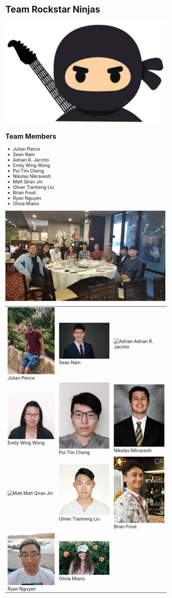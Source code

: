 # Team Rockstar Ninjas

<img src="img/rockstar_ninja.PNG" title="Team Logo" alt="Team Logo" width="500px"/>

## Team Members


- Julian Pierce
- Sean Nam
- Adrian R. Jacinto
- Emily Wing Wong
- Pui Tim Cheng
- Nikolas Nikravesh
- Matt Qiran Jin
- Oliver Tianheng Liu
- Brian Frost
- Ryan Nguyen
- Olivia Miano

<img src="img/team-lunch.jpg" title="Team Lunch" alt="Team Lunch" width="500px"/>

|   |   |   |
|---|---|---|
| <img src="img/julian.jpeg" title="Julian" alt="Julian" width="300px" /> Julian Pierce | <img src="img/sean.jpg" title="sean" alt="sean" width="300px" /> Sean Nam | <img src="img/adrian.png" title="Adrian" alt="Adrian" width="300px"/> Adrian R. Jacinto |
| <img src="img/Emily.jpg" title="Emily" alt="Emily" width="300px"/> Emily Wing Wong | <img src="img/tim.jpg" title="tim" alt="tim" width="300px"/> Pui Tim Cheng | <img src="img/nick.png" title="Nik" alt="Nik" width="300px"/> Nikolas Nikravesh |   |
| <img src="img/matt_jin.png" title="Matt" alt="Matt" width="300px"/> Matt Qiran Jin | <img src="img/oliver.png" title="Oliver" alt="Oliver" width="300px"/> Oliver Tianheng Liu | <img src="img/Brian.jpg" title="Brian" alt="Brian" width="300px"/> Brian Frost | 
|<img src="img/ryan.jpg" title="Ryan" alt="Ryan" width="300px"/> Ryan Nguyen | <img src="img/olivia.jpg" title="Olivia" alt="Olivia" width="300px"/> Olivia Miano |

